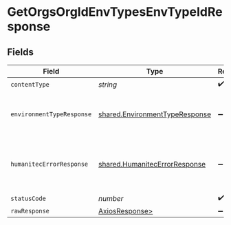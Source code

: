 # GetOrgsOrgIdEnvTypesEnvTypeIdResponse


## Fields

| Field                                                                            | Type                                                                             | Required                                                                         | Description                                                                      |
| -------------------------------------------------------------------------------- | -------------------------------------------------------------------------------- | -------------------------------------------------------------------------------- | -------------------------------------------------------------------------------- |
| `contentType`                                                                    | *string*                                                                         | :heavy_check_mark:                                                               | N/A                                                                              |
| `environmentTypeResponse`                                                        | [shared.EnvironmentTypeResponse](../../models/shared/environmenttyperesponse.md) | :heavy_minus_sign:                                                               | The Environment Type requested.<br/><br/>                                        |
| `humanitecErrorResponse`                                                         | [shared.HumanitecErrorResponse](../../models/shared/humanitecerrorresponse.md)   | :heavy_minus_sign:                                                               | No Environment Type with `id` in Organization.<br/><br/>                         |
| `statusCode`                                                                     | *number*                                                                         | :heavy_check_mark:                                                               | N/A                                                                              |
| `rawResponse`                                                                    | [AxiosResponse>](https://axios-http.com/docs/res_schema)                         | :heavy_minus_sign:                                                               | N/A                                                                              |